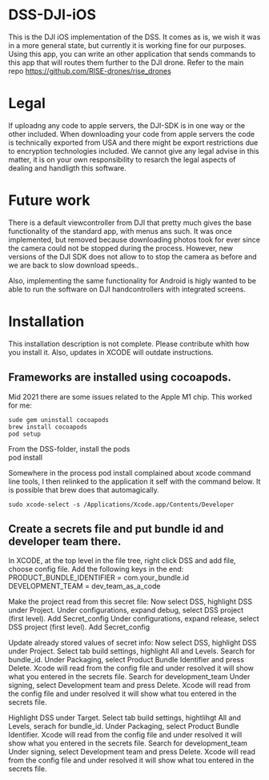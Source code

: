 # DSS-DJI-iOS
This is the DJI iOS implementation of the DSS. It comes as is, we wish it was in a more general state, but currently it is working fine for our purposes.
Using this app, you can write an other application that sends commands to this app that will routes them further to the DJI drone. Refer to the main repo https://github.com/RISE-drones/rise_drones

# Legal
If uploadng any code to apple servers, the DJI-SDK is in one way or the other included. When downloading your code from apple servers the code is technically exported from USA and there might be export restrictions due to encryption technologies included. We cannot give any legal advise in this matter, it is on your own responsibility to resarch the legal aspects of dealing and handligth this software.  


# Future work
There is a default viewcontroller from DJI that pretty much gives the base functionality of the standard app, with menus ans such. It was once implemented, but removed because downloading photos took for ever since the camera could not be stopped during the process. However, new versions of the DJI SDK does not allow to to stop the camera as before and we are back to slow download speeds..

Also, implementing the same functionality for Android is higly wanted to be able to run the software on DJI handcontrollers with integrated screens.

# Installation
This installation description is not complete. Please contribute whith how you install it. Also, updates in XCODE will outdate instructions.

## Frameworks are installed using cocoapods.
Mid 2021 there are some issues related to the Apple M1 chip. This worked for me:

    sude gem uninstall cocoapods
    brew install cocoapods
    pod setup
From the DSS-folder, install the pods    
    pod install

Somewhere in the process pod install complained about xcode command line tools, I then relinked to the application it self with the command below. It is possible that brew does that automagically.
    
    sudo xcode-select -s /Applications/Xcode.app/Contents/Developer

## Create a secrets file and put bundle id and developer team there.
In XCODE, at the top level in the file tree, right click DSS and add file, choose config file. Add the following keys in the end:
PRODUCT_BUNDLE_IDENTIFIER = com.your_bundle.id
DEVELOPMENT_TEAM = dev_team_as_a_code

Make the project read from this secret file:
Now select DSS, highlight DSS under Project.
Under configurations, expand debug, select DSS project (first level).
Add Secret_config
Under configurations, expand release, select DSS project (first level).
Add Secret_config

Update already stored values of secret info:
Now select DSS, highlight DSS under Project. 
Select tab build settings, highlight All and Levels.
Search for bundle_id.
Under Packaging, select Product Bundle Identifier and press Delete. Xcode will read from the config file and under resolved it will show what you entered in the secrets file.
Search for development_team
Under signing, select Development team and press Delete. Xcode will read from the config file and under resolved it will show what tou entered in the secrets file.

Highlight DSS under Target. 
Select tab build settings, hightlihgt All and Levels, serach for bundle_id.
Under Packaging, select Product Bundle Identifier. Xcode will read from the config file and under resolved it will show what you entered in the secrets file.
Search for development_team
Under signing, select Development team and press Delete. Xcode will read from the config file and under resolved it will show what tou entered in the secrets file.
 
